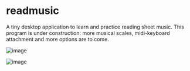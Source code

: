 # readmusic
A tiny desktop application to learn and practice reading sheet music.
This program is under construction: more musical scales, midi-keyboard attachment and more options are to come. 

![image](https://github.com/miklos1125/readmusic/assets/127934692/3c9505f9-e011-4277-8392-9358fbe8790c)

![image](https://github.com/miklos1125/readmusic/assets/127934692/8cf4c15d-206f-4d75-a1e0-6881fe31f7c7)


